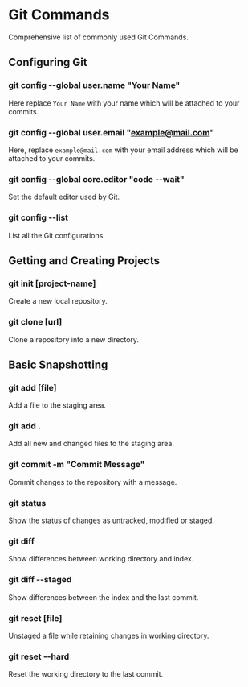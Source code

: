 # Git Commands

Comprehensive list of commonly used Git Commands.

## Configuring Git

### git config --global user.name "Your Name"
Here replace `Your Name` with your name which will be attached to your commits.

### git config --global user.email "example@mail.com"
Here, replace `example@mail.com` with your email address which will be attached to your commits.

### git config --global core.editor "code --wait"
Set the default editor used by Git.

### git config --list
List all the Git configurations.

## Getting and Creating Projects

### git init [project-name]
Create a new local repository.

### git clone [url]
Clone a repository into a new directory.

## Basic Snapshotting

### git add [file]
Add a file to the staging area.

### git add .
Add all new and changed files to the staging area.

### git commit -m "Commit Message"
Commit changes to the repository with a message.

### git status
Show the status of changes as untracked, modified or staged.

### git diff
Show differences between working directory and index.

### git diff --staged
Show differences between the index and the last commit.

### git reset [file]
Unstaged a file while retaining changes in working directory.

### git reset --hard
Reset the working directory to the last commit.